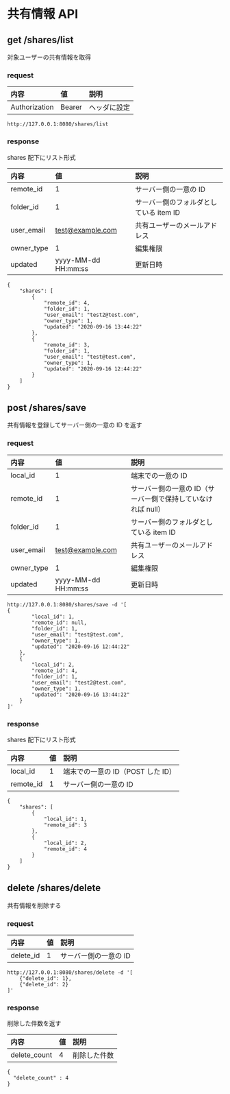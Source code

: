 # 共有情報 API

## get /shares/list

対象ユーザーの共有情報を取得

### request

内容 | 値 | 説明
:--|:--|:--
Authorization | Bearer | ヘッダに設定

```
http://127.0.0.1:8080/shares/list
```

### response

shares 配下にリスト形式

内容 | 値 | 説明
:--|:--|:--
remote_id | 1 | サーバー側の一意の ID
folder_id | 1 | サーバー側のフォルダとしている item ID
user_email | test@example.com | 共有ユーザーのメールアドレス
owner_type | 1 | 編集権限
updated | yyyy-MM-dd HH:mm:ss | 更新日時

```
{
    "shares": [
        {
            "remote_id": 4,
            "folder_id": 1,
            "user_email": "test2@test.com",
            "owner_type": 1,
            "updated": "2020-09-16 13:44:22"
        },
        {
            "remote_id": 3,
            "folder_id": 1,
            "user_email": "test@test.com",
            "owner_type": 1,
            "updated": "2020-09-16 12:44:22"
        }
    ]
}
```

## post /shares/save

共有情報を登録してサーバー側の一意の ID を返す

### request

内容 | 値 | 説明
:--|:--|:--
local_id | 1 | 端末での一意の ID
remote_id | 1 | サーバー側の一意の ID（サーバー側で保持していなければ null）
folder_id | 1 | サーバー側のフォルダとしている item ID
user_email | test@example.com | 共有ユーザーのメールアドレス
owner_type | 1 | 編集権限
updated | yyyy-MM-dd HH:mm:ss | 更新日時

```
http://127.0.0.1:8080/shares/save -d '[
{
        "local_id": 1,
        "remote_id": null,
        "folder_id": 1,
        "user_email": "test@test.com",
        "owner_type": 1,
        "updated": "2020-09-16 12:44:22"
    },
    {
        "local_id": 2,
        "remote_id": 4,
        "folder_id": 1,
        "user_email": "test2@test.com",
        "owner_type": 1,
        "updated": "2020-09-16 13:44:22"
    }
]'
```

### response

shares 配下にリスト形式

内容 | 値 | 説明
:--|:--|:--
local_id | 1 | 端末での一意の ID（POST した ID）
remote_id | 1 | サーバー側の一意の ID

```
{
    "shares": [
        {
            "local_id": 1,
            "remote_id": 3
        },
        {
            "local_id": 2,
            "remote_id": 4
        }
    ]
}
```

## delete /shares/delete

共有情報を削除する

### request

内容 | 値 | 説明
:--|:--|:--
delete_id | 1 | サーバー側の一意の ID

```
http://127.0.0.1:8080/shares/delete -d '[
    {"delete_id": 1},
    {"delete_id": 2}
]'
```

### response

削除した件数を返す

内容 | 値 | 説明
:--|:--|:--
delete_count | 4 | 削除した件数

```
{
  "delete_count" : 4
}
```
